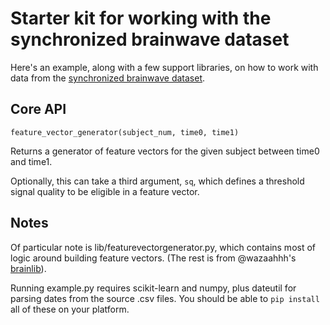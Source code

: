 # Starter kit for working with the synchronized brainwave dataset

Here's an example, along with a few support libraries, on how to work with data from the [synchronized brainwave dataset](biosense.berkeley.edu/indra_mids_5_15_dlpage/).

## Core API

`feature_vector_generator(subject_num, time0, time1)`

Returns a generator of feature vectors for the given subject between time0 and time1.

Optionally, this can take a third argument, `sq`, which defines a threshold signal quality to be eligible in a feature vector.

## Notes

Of particular note is lib/featurevectorgenerator.py, which contains most of logic around building feature vectors. (The rest is from @wazaahhh's [brainlib](https://github.com/wazaahhh/brainlib)).

Running example.py requires scikit-learn and numpy, plus dateutil for parsing dates from the source .csv files. You should be able to `pip install` all of these on your platform.
